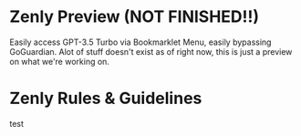 # Zenly Preview (NOT FINISHED!!)
Easily access GPT-3.5 Turbo via Bookmarklet Menu, easily bypassing GoGuardian. Alot of stuff doesn't exist as of right now, this is just a preview on what we're working on.
# Zenly Rules & Guidelines
test

